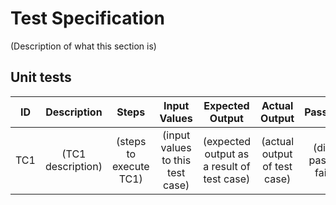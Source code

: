 # Test Specification

(Description of what this section is)

## Unit tests

| ID | Description | Steps | Input Values | Expected Output | Actual Output | Pass/Fail | Requirement Link |
| :-------------: | :----------: | :----------: | :----------: | :----------: | :----------: | :----------: | :----------: |
| TC1 | (TC1 description) | (steps to execute TC1) | (input values to this test case) | (expected output as a result of test case) | (actual output of test case) | (did it pass or fail?) | (requirement IDs this test case is linked to) |

